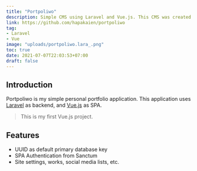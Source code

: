 ```yaml
---
title: "Portpoliwo"
description: Simple CMS using Laravel and Vue.js. This CMS was created to empower personal websites.
link: https://github.com/hapakaien/portpoliwo
tag:
- Laravel
- Vue
image: "uploads/portpoliwo.lara_.png"
toc: true
date: 2021-07-07T22:03:53+07:00
draft: false
---
```


## Introduction

Portpoliwo is my simple personal portfolio application. This application uses [Laravel](https://github.com/laravel/laravel "Laravel") as backend, and [Vue.js](https://github.com/vuejs/vue "Vue.js") as SPA.

> This is my first Vue.js project.

## Features

- UUID as default primary database key
- SPA Authentication from Sanctum
- Site settings, works, social media lists, etc.
